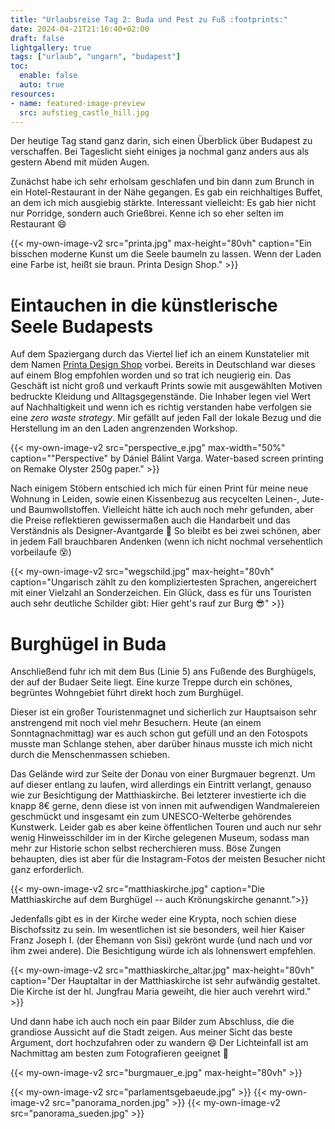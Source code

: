 ```yaml
---
title: "Urlaubsreise Tag 2: Buda und Pest zu Fuß :footprints:"
date: 2024-04-21T21:16:40+02:00
draft: false
lightgallery: true
tags: ["urlaub", "ungarn", "budapest"]
toc:
  enable: false
  auto: true
resources:
- name: featured-image-preview
  src: aufstieg_castle_hill.jpg
---
```


Der heutige Tag stand ganz darin, sich einen Überblick über Budapest zu verschaffen. Bei Tageslicht sieht einiges ja nochmal ganz anders aus als gestern Abend mit müden Augen.

Zunächst habe ich sehr erholsam geschlafen und bin dann zum Brunch in ein Hotel-Restaurant in der Nähe gegangen. Es gab ein reichhaltiges Buffet, an dem ich mich ausgiebig stärkte. Interessant vielleicht: Es gab hier nicht nur Porridge, sondern auch Grießbrei. Kenne ich so eher selten im Restaurant :smile:

{{< my-own-image-v2 src="printa.jpg" max-height="80vh" caption="Ein bisschen moderne Kunst um die Seele baumeln zu lassen. Wenn der Laden eine Farbe ist, heißt sie braun. Printa Design Shop." >}}

# Eintauchen in die künstlerische Seele Budapests
Auf dem Spaziergang durch das Viertel lief ich an einem Kunstatelier mit dem Namen [Printa Design Shop](https://printa.hu/) vorbei. Bereits in Deutschland war dieses auf einem Blog empfohlen worden und so trat ich neugierig ein. Das Geschäft ist nicht groß und verkauft Prints sowie mit ausgewählten Motiven bedruckte Kleidung und Alltagsgegenstände. Die Inhaber legen viel Wert auf Nachhaltigkeit und wenn ich es richtig verstanden habe verfolgen sie eine *zero waste strategy*. Mir gefällt auf jeden Fall der lokale Bezug und die Herstellung im an den Laden angrenzenden Workshop.

{{< my-own-image-v2 src="perspective_e.jpg" max-width="50%" caption="\"Perspective\" by Dániel Bálint Varga. Water-based screen printing on Remake Olyster 250g paper." >}}

Nach einigem Stöbern entschied ich mich für einen Print für meine neue Wohnung in Leiden, sowie einen Kissenbezug aus recycelten Leinen-, Jute- und Baumwollstoffen. Vielleicht hätte ich auch noch mehr gefunden, aber die Preise reflektieren gewissermaßen auch die Handarbeit und das Verständnis als Designer-Avantgarde :cowboy_hat_face: So bleibt es bei zwei schönen, aber in jedem Fall brauchbaren Andenken (wenn ich nicht nochmal versehentlich vorbeilaufe :dizzy_face:)


{{< my-own-image-v2 src="wegschild.jpg" max-height="80vh" caption="Ungarisch zählt zu den kompliziertesten Sprachen, angereichert mit einer Vielzahl an Sonderzeichen. Ein Glück, dass es für uns Touristen auch sehr deutliche Schilder gibt: Hier geht's rauf zur Burg :sunglasses:" >}}
# Burghügel in Buda
Anschließend fuhr ich mit dem Bus (Linie 5) ans Fußende des Burghügels, der auf der Budaer Seite liegt. Eine kurze Treppe durch ein schönes, begrüntes Wohngebiet führt direkt hoch zum Burghügel.

Dieser ist ein großer Touristenmagnet und sicherlich zur Hauptsaison sehr anstrengend mit noch viel mehr Besuchern. Heute (an einem Sonntagnachmittag) war es auch schon gut gefüll und an den Fotospots musste man Schlange stehen, aber darüber hinaus musste ich mich nicht durch die Menschenmassen schieben.

Das Gelände wird zur Seite der Donau von einer Burgmauer begrenzt. Um auf dieser entlang zu laufen, wird allerdings ein Eintritt verlangt, genauso wie zur Besichtigung der Matthiaskirche. Bei letzterer investierte ich die knapp 8€ gerne, denn diese ist von innen mit aufwendigen Wandmalereien geschmückt und insgesamt ein zum UNESCO-Welterbe gehörendes Kunstwerk. Leider gab es aber keine öffentlichen Touren und auch nur sehr wenig Hinweisschilder im in der Kirche gelegenen Museum, sodass man mehr zur Historie schon selbst recherchieren muss. Böse Zungen behaupten, dies ist aber für die Instagram-Fotos der meisten Besucher nicht ganz erforderlich.

{{< my-own-image-v2 src="matthiaskirche.jpg" caption="Die Matthiaskirche auf dem Burghügel -- auch Krönungskirche genannt.">}}

Jedenfalls gibt es in der Kirche weder eine Krypta, noch schien diese Bischofssitz zu sein. Im wesentlichen ist sie besonders, weil hier Kaiser Franz Joseph I. (der Ehemann von Sisi) gekrönt wurde (und nach und vor ihm zwei andere). Die Besichtigung würde ich als lohnenswert empfehlen.

{{< my-own-image-v2 src="matthiaskirche_altar.jpg" max-height="80vh" caption="Der Hauptaltar in der Matthiaskirche ist sehr aufwändig gestaltet. Die Kirche ist der hl. Jungfrau Maria geweiht, die hier auch verehrt wird." >}}

Und dann habe ich auch noch ein paar Bilder zum Abschluss, die die grandiose Aussicht auf die Stadt zeigen. Aus meiner Sicht das beste Argument, dort hochzufahren oder zu wandern :smile: Der Lichteinfall ist am Nachmittag am besten zum Fotografieren geeignet :slightly_smiling_face:

{{< my-own-image-v2 src="burgmauer_e.jpg" max-height="80vh" >}}

{{< my-own-image-v2 src="parlamentsgebaeude.jpg" >}}
{{< my-own-image-v2 src="panorama_norden.jpg" >}}
{{< my-own-image-v2 src="panorama_sueden.jpg" >}}